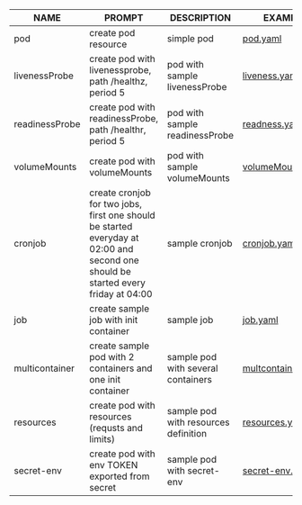 | NAME | PROMPT | DESCRIPTION | EXAMPLE |
| -------- | -------- | -------- | -------- |
| pod | create pod resource | simple pod  | <a href="yaml/pod.yaml" target="_blank">pod.yaml</a> |
| livenessProbe | create pod with livenessprobe, path /healthz, period 5 | pod with sample livenessProbe | <a href="yaml/liveness.yaml" target="_blank">liveness.yaml</a> |
| readinessProbe | create pod with readinessProbe, path /healthr, period 5 | pod with sample readinessProbe | <a href="yaml/readness.yaml" target="_blank">readness.yaml</a> |
| volumeMounts | create pod with volumeMounts | pod with sample volumeMounts | <a href="yaml/volumeMounts.yaml" target="_blank">volumeMounts.yaml</a> |
| cronjob | create cronjob for two jobs, first one should be started everyday at 02:00 and second one should be started every friday at 04:00 | sample cronjob | <a href="yaml/cronjob.yaml" target="_blank">cronjob.yaml</a> |
| job | create sample job with init container | sample job | <a href="yaml/job.yaml" target="_blank">job.yaml</a> |
| multicontainer | create sample pod with 2 containers and one init container | sample pod with several containers | <a href="yaml/multicontainer.yaml" target="_blank">multcontainer.yaml</a> |
| resources | create pod with resources (requsts and limits) | sample pod with resources definition | <a href="yaml/resources.yaml" target="_blank">resources.yaml</a> |
| secret-env | create pod with env TOKEN exported from secret | sample pod with secret-env | <a href="yaml/secret-env.yaml" target="_blank">secret-env.yaml</a> |